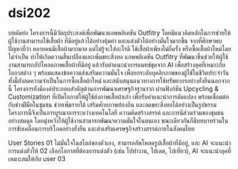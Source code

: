 # dsi202
บทคัดย่อ
    โครงการนี้มีวัตถุประสงค์เพื่อพัฒนาแอพพลิเคชัน Outfitry โดยมีแนวคิดหลักในการช่วยให้ผู้ใช้งานสามารถใช้เสื้อผ้า 
ที่มีอยู่แล้วได้อย่างคุ้มค่า และแต่งตัวได้อย่างมั่นใจมากขึ้น จากที่ศึกษาพบปัญหาที่ว่า หลายคนมีเสื้อผ้ามากมาย แต่ไม่รู้จะใส่อะไรดี ใช้เสื้อผ้าเพียงไม่กี่ครั้ง หรือซื้อเสื้อผ้าใหม่โดยไม่จำเป็น ทำให้เกิดความสิ้นเปลืองและเพิ่มขยะสิ่งทอ
    แอพพลิเคชัน  Outfitry ที่พัฒนาขึ้นช่วยให้ผู้ใช้งานสามารถอัปโหลดภาพเสื้อผ้าที่มีอยู่ 
แล้วรับคำแนะนำการแมทช์ชุดจาก AI เพื่อสร้างลุคที่เหมาะกับโอกาสต่าง ๆ พร้อมแสดงข้อความส่งเสริมความมั่นใจ เพื่อยกระดับบุคลิกภาพของผู้ใช้ในชีวิตประจำวัน ทั้งนี้ยังลดความจำเป็นในการซื้อเสื้อผ้าใหม่
และสนับสนุนแนวทางการใช้ทรัพยากรอย่างยั่งยืนนอกจากนี้ โครงการยังมีองค์ประกอบสำคัญด้านการพัฒนาเศรษฐกิจฐานราก ผ่านฟังก์ชัน Upcycling & Customization ที่เปิดโอกาสให้ผู้ใช้ส่งภาพเสื้อผ้าเก่า เพื่อรับคำแนะนำการดัดแปลง พร้อมเชื่อมต่อกับช่างฝีมือในชุมชน ช่วยเพิ่มรายได้ เสริมศักยภาพท้องถิ่น และลดขยะสิ่งทอได้อย่างเป็นรูปธรรม
    โครงการนี้จึงเป็นการบูรณาการระหว่างเทคโนโลยี ความคิดสร้างสรรค์ และการมีส่วนร่วมของชุมชนอย่างสมดุล 
โดยมุ่งหวังให้ผู้ใช้งานสามารถพัฒนาความมั่นใจในตนเอง ขณะเดียวกันก็มีบทบาทร่วมในการขับเคลื่อนการบริโภคอย่างยั่งยืน และส่งเสริมเศรษฐกิจสร้างสรรค์ภายในสังคมไทย

User Stories 
01 ไม่มั่นใจในสไตล์ของตัวเอง, สามารถอัพโหลดรูปเสื้อผ้าที่มีอยู่, และ AI จะแนะนำการแต่งตัวให้
02 เลือกโอกาสที่ต้องการแต่งตัว (เช่น ไปทำงาน, ไปเดต, ไปเที่ยว), AI จะแนะนำลุคที่เหมาะสมให้กับ user 
03